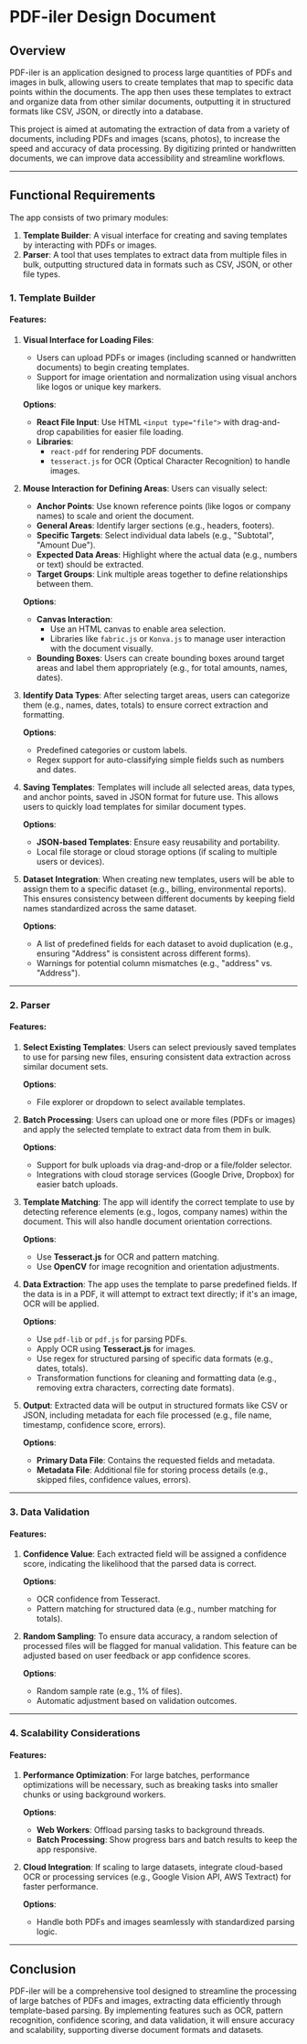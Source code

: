 # PDF-iler Design Document

## Overview
PDF-iler is an application designed to process large quantities of PDFs and images in bulk, allowing users to create templates that map to specific data points within the documents. The app then uses these templates to extract and organize data from other similar documents, outputting it in structured formats like CSV, JSON, or directly into a database.

This project is aimed at automating the extraction of data from a variety of documents, including PDFs and images (scans, photos), to increase the speed and accuracy of data processing. By digitizing printed or handwritten documents, we can improve data accessibility and streamline workflows.

---

## Functional Requirements

The app consists of two primary modules:
1. **Template Builder**: A visual interface for creating and saving templates by interacting with PDFs or images.
2. **Parser**: A tool that uses templates to extract data from multiple files in bulk, outputting structured data in formats such as CSV, JSON, or other file types.

### 1. Template Builder

#### Features:
1. **Visual Interface for Loading Files**:
   - Users can upload PDFs or images (including scanned or handwritten documents) to begin creating templates.
   - Support for image orientation and normalization using visual anchors like logos or unique key markers.

   **Options**:
   - **React File Input**: Use HTML `<input type="file">` with drag-and-drop capabilities for easier file loading.
   - **Libraries**:
     - `react-pdf` for rendering PDF documents.
     - `tesseract.js` for OCR (Optical Character Recognition) to handle images.

2. **Mouse Interaction for Defining Areas**:
   Users can visually select:
   - **Anchor Points**: Use known reference points (like logos or company names) to scale and orient the document.
   - **General Areas**: Identify larger sections (e.g., headers, footers).
   - **Specific Targets**: Select individual data labels (e.g., "Subtotal", "Amount Due").
   - **Expected Data Areas**: Highlight where the actual data (e.g., numbers or text) should be extracted.
   - **Target Groups**: Link multiple areas together to define relationships between them.

   **Options**:
   - **Canvas Interaction**: 
     - Use an HTML canvas to enable area selection.
     - Libraries like `fabric.js` or `Konva.js` to manage user interaction with the document visually.
   - **Bounding Boxes**: Users can create bounding boxes around target areas and label them appropriately (e.g., for total amounts, names, dates).

3. **Identify Data Types**:
   After selecting target areas, users can categorize them (e.g., names, dates, totals) to ensure correct extraction and formatting.

   **Options**:
   - Predefined categories or custom labels.
   - Regex support for auto-classifying simple fields such as numbers and dates.

4. **Saving Templates**:
   Templates will include all selected areas, data types, and anchor points, saved in JSON format for future use. This allows users to quickly load templates for similar document types.

   **Options**:
   - **JSON-based Templates**: Ensure easy reusability and portability.
   - Local file storage or cloud storage options (if scaling to multiple users or devices).

5. **Dataset Integration**:
   When creating new templates, users will be able to assign them to a specific dataset (e.g., billing, environmental reports). This ensures consistency between different documents by keeping field names standardized across the same dataset.

   **Options**:
   - A list of predefined fields for each dataset to avoid duplication (e.g., ensuring "Address" is consistent across different forms).
   - Warnings for potential column mismatches (e.g., "address" vs. "Address").

---

### 2. Parser

#### Features:
1. **Select Existing Templates**:
   Users can select previously saved templates to use for parsing new files, ensuring consistent data extraction across similar document sets.

   **Options**:
   - File explorer or dropdown to select available templates.

2. **Batch Processing**:
   Users can upload one or more files (PDFs or images) and apply the selected template to extract data from them in bulk.

   **Options**:
   - Support for bulk uploads via drag-and-drop or a file/folder selector.
   - Integrations with cloud storage services (Google Drive, Dropbox) for easier batch uploads.

3. **Template Matching**:
   The app will identify the correct template to use by detecting reference elements (e.g., logos, company names) within the document. This will also handle document orientation corrections.

   **Options**:
   - Use **Tesseract.js** for OCR and pattern matching.
   - Use **OpenCV** for image recognition and orientation adjustments.

4. **Data Extraction**:
   The app uses the template to parse predefined fields. If the data is in a PDF, it will attempt to extract text directly; if it's an image, OCR will be applied.

   **Options**:
   - Use `pdf-lib` or `pdf.js` for parsing PDFs.
   - Apply OCR using **Tesseract.js** for images.
   - Use regex for structured parsing of specific data formats (e.g., dates, totals).
   - Transformation functions for cleaning and formatting data (e.g., removing extra characters, correcting date formats).

5. **Output**:
   Extracted data will be output in structured formats like CSV or JSON, including metadata for each file processed (e.g., file name, timestamp, confidence score, errors).

   **Options**:
   - **Primary Data File**: Contains the requested fields and metadata.
   - **Metadata File**: Additional file for storing process details (e.g., skipped files, confidence values, errors).

---

### 3. Data Validation

#### Features:
1. **Confidence Value**:
   Each extracted field will be assigned a confidence score, indicating the likelihood that the parsed data is correct.

   **Options**:
   - OCR confidence from Tesseract.
   - Pattern matching for structured data (e.g., number matching for totals).

2. **Random Sampling**:
   To ensure data accuracy, a random selection of processed files will be flagged for manual validation. This feature can be adjusted based on user feedback or app confidence scores.

   **Options**:
   - Random sample rate (e.g., 1% of files).
   - Automatic adjustment based on validation outcomes.

---

### 4. Scalability Considerations

#### Features:
1. **Performance Optimization**:
   For large batches, performance optimizations will be necessary, such as breaking tasks into smaller chunks or using background workers.

   **Options**:
   - **Web Workers**: Offload parsing tasks to background threads.
   - **Batch Processing**: Show progress bars and batch results to keep the app responsive.

2. **Cloud Integration**:
   If scaling to large datasets, integrate cloud-based OCR or processing services (e.g., Google Vision API, AWS Textract) for faster performance.

   **Options**:
   - Handle both PDFs and images seamlessly with standardized parsing logic.

---

## Conclusion
PDF-iler will be a comprehensive tool designed to streamline the processing of large batches of PDFs and images, extracting data efficiently through template-based parsing. By implementing features such as OCR, pattern recognition, confidence scoring, and data validation, it will ensure accuracy and scalability, supporting diverse document formats and datasets.
